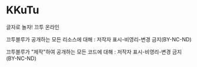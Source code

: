 # KKuTu
글자로 놀자! 끄투 온라인


끄투블루가 공개하는 모든 리소스에 대해 :
저작자 표시-비영리-변경 금지(BY-NC-ND)

끄투블루가 "제작"하여 공개하는 모든 코드에 대해 : 
저작자 표시-비영리-변경 금지(BY-NC-ND)

